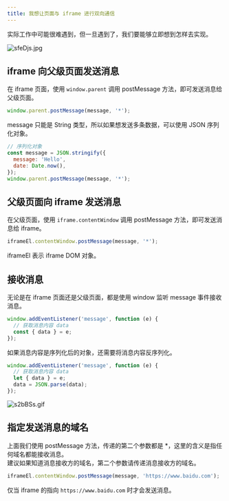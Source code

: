 ```yaml
---
title: 我想让页面与 iframe 进行双向通信
---
```


实际工作中可能很难遇到，但一旦遇到了，我们要能够立即想到怎样去实现。

![sfeDjs.jpg](https://s3.ax1x.com/2021/01/20/sfeDjs.jpg)

## iframe 向父级页面发送消息

在 iframe 页面，使用 `window.parent` 调用 postMessage 方法，即可发送消息给父级页面。

```js
window.parent.postMessage(message, '*');
```

message 只能是 String 类型，所以如果想发送多条数据，可以使用 JSON 序列化对象。

```js
// 序列化对象
const message = JSON.stringify({
  message: 'Hello',
  date: Date.now(),
});
window.parent.postMessage(message, '*');
```

## 父级页面向 iframe 发送消息

在父级页面，使用 `iframe.contentWindow` 调用 postMessage 方法，即可发送消息给 iframe。

```js
iframeEl.contentWindow.postMessage(message, '*');
```

iframeEl 表示 iframe DOM 对象。

## 接收消息

无论是在 iframe 页面还是父级页面，都是使用 window 监听 message 事件接收消息。

```js
window.addEventListener('message', function (e) {
  // 获取消息内容 data
  const { data } = e;
});
```

如果消息内容是序列化后的对象，还需要将消息内容反序列化。

```js
window.addEventListener('message', function (e) {
  // 获取消息内容 data
  let { data } = e;
  data = JSON.parse(data);
});
```

![s2bBSs.gif](https://s3.ax1x.com/2021/01/19/s2bBSs.gif)

## 指定发送消息的域名

上面我们使用 postMessage 方法，传递的第二个参数都是 \*，这里的含义是指任何域名都能接收消息。  
建议如果知道消息接收方的域名，第二个参数请传递消息接收方的域名。

```js
iframeEl.contentWindow.postMessage(message, 'https://www.baidu.com');
```

仅当 iframe 的指向 `https://www.baidu.com` 时才会发送消息。
